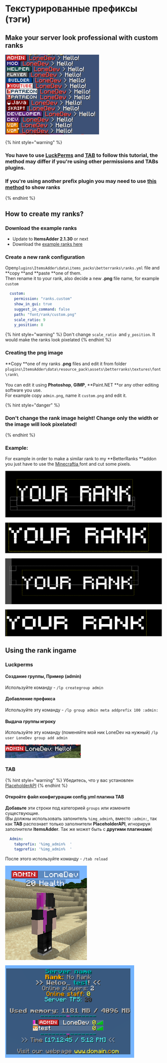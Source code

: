 # Текстурированные префиксы \(тэги\)

## Make your server look professional with custom ranks

![](<../../../.gitbook/assets/image (27) (4) (2).png>)

{% hint style="warning" %}
### You have to use [LuckPerms](https://www.spigotmc.org/resources/luckperms.28140/) and [TAB](https://www.spigotmc.org/resources/tab-1-7-x-1-16-5.57806/) to follow this tutorial, the method may differ if you're using other permissions and TABs plugins.

### If you're using another prefix plugin you may need to use [this method](../../using-font_images-emojis-everywhere.md) to show ranks
{% endhint %}

## How to create my ranks?

### Download the example ranks

* Update to **ItemsAdder 2.1.30** or next
* Download the [example ranks here ](https://www.spigotmc.org/resources/ranks-betterranks-with-custom-textures-itemsadder-addon.84852/)

### Create a new rank configuration

Open`plugins\ItemsAdder\data\items_packs\betterranks\ranks.yml` file and **copy **and **paste **one of them.\
Then rename it to your rank, also decide a new **.png** file name, for example `custom`

```yaml
  custom:
    permission: "ranks.custom"
    show_in_gui: true
    suggest_in_command: false
    path: "font/rank/custom.png"
    scale_ratio: 9
    y_position: 8
```

{% hint style="warning" %}
Don't change `scale_ratio `and `y_position`. It would make the ranks look pixelated
{% endhint %}

### Creating the png image

**Copy **one of my ranks **.png** files and edit it from folder `plugins\ItemsAdder\data\resource_pack\assets\betterranks\textures\font\rank\` \
\
You can edit it using **Photoshop**, **GIMP**, **Paint.NET **or any other editing software you use.\
For example copy `admin.png`, name it `custom.png` and edit it.

{% hint style="danger" %}
### Don't change the rank image height! Change only the width or the image will look pixelated!
{% endhint %}

### Example:

For example in order to make a similar rank to my **BetterRanks **addon you just have to use the [Minecraftia ](https://www.dafont.com/andrew-tyler.d2526)font and cut some pixels.

![](<../../../.gitbook/assets/image (39).png>)

![](<../../../.gitbook/assets/image (36).png>)

![](<../../../.gitbook/assets/image (38).png>)

![](<../../../.gitbook/assets/image (37).png>)

## Using the rank ingame

### Luckperms

#### Создание группы, Пример \(admin\)

Используйте команду - `/lp creategroup admin`

#### Добавление префикса

Используйте эту команду - `/lp group admin meta addprefix 100 :admin:`

#### Выдача группы игроку

Используйте эту команду \(поменяйте мой ник LoneDev на нужный\) `/lp user LoneDev group add admin`

![](<../../../.gitbook/assets/immagine (43).png>)

### TAB

{% hint style="warning" %}
Убедитесь, что у вас установлен [PlaceholderAPI](../../using-font_images-emojis-everywhere.md)
{% endhint %}

#### Откройте файл конфигурации config.yml плагина TAB

**Добавьте** эти строки под категорией `groups` или измените существующие.  
\(Вы должны использовать запонитель `%img_admin%`, вместо `:admin:`, так как **TAB** распознает только заполнители **PlaceholderAPI**, игнорируя заполнители **ItemsAdder**. Так же может быть с **другими плагинами**\)

```yaml
  Admin:
    tabprefix: '%img_admin%  '
    tagprefix: '%img_admin%  '
```

После этого используйте команду - `/tab reload`

![](<../../../.gitbook/assets/immagine (41).png>)

![](<../../../.gitbook/assets/immagine (42).png>)
